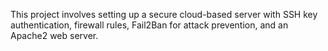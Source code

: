 This project involves setting up a secure cloud-based server with SSH key authentication,
firewall rules, Fail2Ban for attack prevention, and an Apache2 web server.
